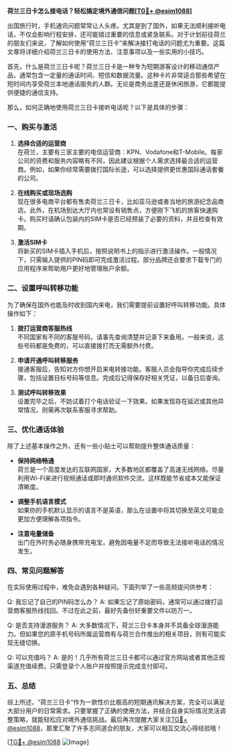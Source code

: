 **荷兰三日卡怎么接电话？轻松搞定境外通信问题[[TG💪+ @esim1088](https://t.me/s/esim1088)]**

出国旅行时，手机通讯问题常常让人头疼。尤其是到了国外，如果无法顺利接听电话，不仅会影响行程安排，还可能错过重要的信息或紧急联系。对于计划前往荷兰的朋友们来说，了解如何使用“荷兰三日卡”来解决接打电话的问题尤为重要。这篇文章将详细介绍荷兰三日卡的使用方法、注意事项以及一些实用的小技巧。

首先，什么是荷兰三日卡呢？荷兰三日卡是一种专为短期游客设计的移动通信产品，通常包含一定量的通话时间、短信和数据流量。这种卡片非常适合那些希望在短时间内享受荷兰本地通话服务的人群。无论是商务出差还是休闲旅游，它都能提供便捷的通信支持。

那么，如何正确地使用荷兰三日卡接听电话呢？以下是具体的步骤：

### 一、购买与激活

1. **选择合适的运营商**  
   在荷兰，主要有三家主要的电信运营商：KPN、Vodafone和T-Mobile。每家公司的资费和服务内容略有不同，因此建议根据个人需求选择最合适的运营商。例如，如果你经常需要拨打国际长途，可以选择提供更优惠国际通话套餐的公司。

2. **在线购买或现场选购**  
   现在很多电商平台都有售卖荷兰三日卡，比如亚马逊或者当地的旅游纪念品商店。此外，在机场到达大厅内也常设有销售点，方便刚下飞机的旅客快速购卡。购买时请确认包装内的SIM卡是否已经预装了必要的资料，并且检查有效期。

3. **激活SIM卡**  
   将新买的SIM卡插入手机后，按照说明书上的指示进行激活操作。一般情况下，只需输入提供的PIN码即可完成激活过程。部分品牌还会要求下载专门的应用程序来帮助用户更好地管理账户余额。

### 二、设置呼叫转移功能

为了确保在国外也能及时收到国内来电，我们需要提前设置好呼叫转移功能。具体操作如下：

1. **拨打运营商客服热线**  
   不同国家有不同的客服号码，请事先查询清楚并记录下来备用。一般来说，这些号码都是免费的，可以直接拨打而无需额外付费。

2. **申请开通呼叫转移服务**  
   接通客服后，告知对方你想开启来电转接功能。客服人员会指导你完成后续步骤，包括设置目标号码等信息。完成后记得保存好相关凭证，以备日后查询。

3. **测试呼叫转移效果**  
   设置完毕之后，不妨试着打个电话验证一下效果。如果发现存在延迟或其他异常情况，则需再次联系客服寻求帮助。

### 三、优化通话体验

除了上述基本操作之外，还有一些小贴士可以帮助提升整体通话质量：

- **保持网络畅通**  
   荷兰是一个高度发达的互联网国家，大多数地区都覆盖了高速无线网络。尽量利用Wi-Fi来进行视频通话或即时通讯软件交流，这样既能节省成本又能保证清晰度。

- **调整手机语言模式**  
   如果你的手机默认显示的语言不是英语，那么在设置中将其切换至英文可能会更加方便理解各项指令。

- **注意电量储备**  
   出门在外时务必随身携带充电宝，避免因电量不足而导致无法接听电话的情况发生。

### 四、常见问题解答

在实际使用过程中，难免会遇到各种疑问。下面列举了一些高频提问供参考：

Q: 我忘记了自己的PIN码怎么办？
A: 如果忘记了原始密码，通常可以通过拨打运营商客服热线找回。不过在此之前，最好先备份好重要文件以防万一。

Q: 是否支持漫游服务？
A: 大多数情况下，荷兰三日卡本身并不具备全球漫游能力。但如果您的原手机号码所属运营商有与荷兰合作推出的相关项目，则有可能实现无缝切换。

Q: 可以充值吗？
A: 是的！几乎所有荷兰三日卡都可以通过官方网站或者其他正规渠道充值续费。只需登录个人账户并按照提示完成支付即可。

### 五、总结

综上所述，“荷兰三日卡”作为一款性价比极高的短期通讯解决方案，完全可以满足大部分用户的日常需求。只要掌握了正确的使用方法，并结合自身实际情况灵活调整策略，就能轻松应对境外通信挑战。最后再次提醒大家关注[TG💪+ @esim1088](https://t.me/s/esim1088)，那里汇聚了许多志同道合的朋友，大家可以相互交流心得经验哦！

[[TG💪+ @esim1088](https://t.me/s/esim1088) ![Image](https://i.postimg.cc/4NQfJmqS/Snipaste-2025-05-13-00-14-12.png)]